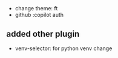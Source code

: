 ##

- change theme: <leader>ft
- github :copilot auth

## added other plugin

- venv-selector: for python venv change
